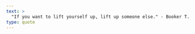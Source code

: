 ```yaml
---
text: >
  "If you want to lift yourself up, lift up someone else." - Booker T. Washington
type: quote
---
```

